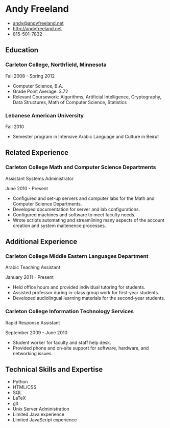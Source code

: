 # Andy Freeland

- <andy@andyfreeland.net>
- <http://andyfreeland.net>
- 815-501-7832
 
## Education

### Carleton College, Northfield, Minnesota

Fall 2008 - Spring 2012

- Computer Science, B.A.
- Grade Point Average: 3.72
- Relevant Coursework: Algorithms, Artificial Intelligence, Cryptography, Data Structures, Math of Computer Science, Statistics

### Lebanese American University

Fall 2010

- Semester program in Intensive Arabic Language and Culture in Beirut

## Related Experience

### Carleton College Math and Computer Science Departments

Assistant Systems Administrator

June 2010 - Present

- Configured and set-up servers and computer labs for the Math and Computer Science Departments.
- Developed documentation for server and lab configurations.
- Configured machines and software to meet faculty needs.
- Wrote scripts automating and streamlining many aspects of the account creation and system maitenence processes.

## Additional Experience

### Carleton College Middle Eastern Languages Department

Arabic Teaching Assistant

January 2011 - Present

- Held office hours and provided individual tutoring for students.
- Assisted professor during in-class group work for first-year students.
- Developed audiolingual learning materials for the second-year students.

### Carleton College Information Technology Services

Rapid Response Assistant

September 2009 - June 2010

- Student worker for faculty and staff help desk.
- Provided phone and on-site support for software, hardware, and networking issues.

## Technical Skills and Expertise

- Python
- HTML/CSS
- SQL
- LaTeX
- git
- Unix Server Administration
- Limited Java experience
- Limited JavaScript experience
